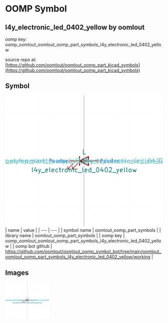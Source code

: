 # OOMP Symbol  
## l4y_electronic_led_0402_yellow  by oomlout  
  
oomp key: oomp_oomlout_oomlout_oomp_part_symbols_l4y_electronic_led_0402_yellow  
  
source repo at: [https://github.com/oomlout/oomlout_oomp_part_kicad_symbols](https://github.com/oomlout/oomlout_oomp_part_kicad_symbols)  
## Symbol  
  
[![working.png](working_600.png)](working.png)  
| name | value | 
| --- | --- | 
| symbol name | oomlout_oomp_part_symbols | 
| library name | oomlout_oomp_part_symbols | 
| oomp key | oomp_oomlout_oomlout_oomp_part_symbols_l4y_electronic_led_0402_yellow | 
| oomp bot github | https://github.com/oomlout/oomlout_oomp_symbol_bot/tree/main/oomlout_oomlout_oomp_part_symbols_l4y_electronic_led_0402_yellow/working | 
## Images  
  
[![working.png](working_140.png)](working.png)  

